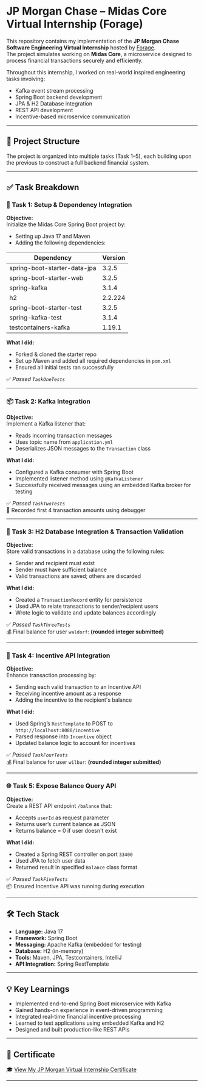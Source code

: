 # JP Morgan Chase – Midas Core Virtual Internship (Forage)

This repository contains my implementation of the **JP Morgan Chase Software Engineering Virtual Internship** hosted by [Forage](https://www.theforage.com/).  
The project simulates working on **Midas Core**, a microservice designed to process financial transactions securely and efficiently.

Throughout this internship, I worked on real-world inspired engineering tasks involving:
- Kafka event stream processing
- Spring Boot backend development
- JPA & H2 Database integration
- REST API development
- Incentive-based microservice communication

---

## 📁 Project Structure

The project is organized into multiple tasks (Task 1–5), each building upon the previous to construct a full backend financial system.

---

## ✅ Task Breakdown

### 🧩 Task 1: Setup & Dependency Integration

**Objective:**  
Initialize the Midas Core Spring Boot project by:
- Setting up Java 17 and Maven
- Adding the following dependencies:

| Dependency                   | Version  |
|-----------------------------|----------|
| spring-boot-starter-data-jpa | 3.2.5    |
| spring-boot-starter-web      | 3.2.5    |
| spring-kafka                 | 3.1.4    |
| h2                           | 2.2.224  |
| spring-boot-starter-test     | 3.2.5    |
| spring-kafka-test            | 3.1.4    |
| testcontainers-kafka         | 1.19.1   |

**What I did:**
- Forked & cloned the starter repo
- Set up Maven and added all required dependencies in `pom.xml`
- Ensured all initial tests ran successfully

✅ *Passed `TaskOneTests`*

---

### 📦 Task 2: Kafka Integration

**Objective:**  
Implement a Kafka listener that:
- Reads incoming transaction messages
- Uses topic name from `application.yml`
- Deserializes JSON messages to the `Transaction` class

**What I did:**
- Configured a Kafka consumer with Spring Boot
- Implemented listener method using `@KafkaListener`
- Successfully received messages using an embedded Kafka broker for testing

✅ *Passed `TaskTwoTests`*  
🧾 Recorded first 4 transaction amounts using debugger

---

### 🧾 Task 3: H2 Database Integration & Transaction Validation

**Objective:**  
Store valid transactions in a database using the following rules:
- Sender and recipient must exist
- Sender must have sufficient balance
- Valid transactions are saved; others are discarded

**What I did:**
- Created a `TransactionRecord` entity for persistence
- Used JPA to relate transactions to sender/recipient users
- Wrote logic to validate and update balances accordingly

✅ *Passed `TaskThreeTests`*  
💰 Final balance for user `waldorf`: **(rounded integer submitted)**

---

### 🤝 Task 4: Incentive API Integration

**Objective:**  
Enhance transaction processing by:
- Sending each valid transaction to an Incentive API
- Receiving incentive amount as a response
- Adding the incentive to the recipient's balance

**What I did:**
- Used Spring’s `RestTemplate` to POST to `http://localhost:8080/incentive`
- Parsed response into `Incentive` object
- Updated balance logic to account for incentives

✅ *Passed `TaskFourTests`*  
💰 Final balance for user `wilbur`: **(rounded integer submitted)**

---

### 🌐 Task 5: Expose Balance Query API

**Objective:**  
Create a REST API endpoint `/balance` that:
- Accepts `userId` as request parameter
- Returns user’s current balance as JSON
- Returns balance = 0 if user doesn't exist

**What I did:**
- Created a Spring REST controller on port `33400`
- Used JPA to fetch user data
- Returned result in specified `Balance` class format

✅ *Passed `TaskFiveTests`*  
📦 Ensured Incentive API was running during execution

---

## 🛠️ Tech Stack

- **Language:** Java 17
- **Framework:** Spring Boot
- **Messaging:** Apache Kafka (embedded for testing)
- **Database:** H2 (in-memory)
- **Tools:** Maven, JPA, Testcontainers, IntelliJ
- **API Integration:** Spring RestTemplate

---

## 💡 Key Learnings

- Implemented end-to-end Spring Boot microservice with Kafka
- Gained hands-on experience in event-driven programming
- Integrated real-time financial incentive processing
- Learned to test applications using embedded Kafka and H2
- Designed and built production-like REST APIs

---

## 📜 Certificate

🎓 [View My JP Morgan Virtual Internship Certificate](https://www.linkedin.com/in/vaishnavi-kshirsagar-77687728b/details/certifications/)

---


